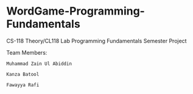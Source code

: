 # WordGame-Programming-Fundamentals

CS-118 Theory/CL118 Lab Programming Fundamentals Semester Project

Team Members:

    Muhammad Zain Ul Abiddin
  
    Kanza Batool
  
    Fawayya Rafi
